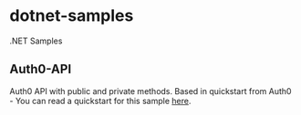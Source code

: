 # dotnet-samples
.NET Samples

## Auth0-API

Auth0 API with public and private methods.
Based in quickstart from Auth0 - You can read a quickstart for this sample [here](https://auth0.com/docs/quickstart/backend/aspnet-core-webapi/01-authorization). 



